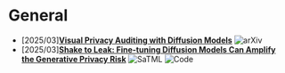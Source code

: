 # General
- [2025/03]**[Visual Privacy Auditing with Diffusion Models](https://arxiv.org/abs/2403.07588)** ![arXiv](https://img.shields.io/badge/arXiv-blue)
- [2025/03]**[Shake to Leak: Fine-tuning Diffusion Models Can Amplify the Generative Privacy Risk](https://ieeexplore.ieee.org/abstract/document/10516655)** ![SaTML](https://img.shields.io/badge/SaTML-blue) ![Code](https://img.shields.io/badge/Code-violet)
